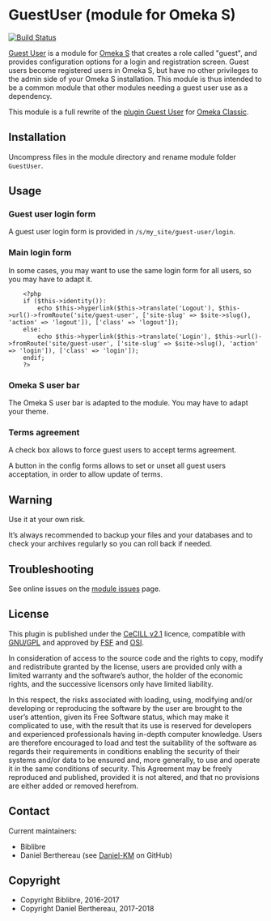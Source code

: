 GuestUser (module for Omeka S)
==============================

[![Build Status](https://travis-ci.org/biblibre/omeka-s-module-GuestUser.svg?branch=master)](https://travis-ci.org/biblibre/omeka-s-module-GuestUser)

[Guest User] is a module for [Omeka S] that creates a role called "guest", and
provides configuration options for a login and registration screen. Guest users
become registered users in Omeka S, but have no other privileges to the admin
side of your Omeka S installation. This module is thus intended to be a common
module that other modules needing a guest user use as a dependency.

This module is a full rewrite of the [plugin Guest User] for [Omeka Classic].


Installation
------------

Uncompress files in the module directory and rename module folder `GuestUser`.


Usage
-----

### Guest user login form

A guest user login form is provided in `/s/my_site/guest-user/login`.

### Main login form

In some cases, you may want to use the same login form for all users, so you may
have to adapt it.

```
    <?php
    if ($this->identity()):
        echo $this->hyperlink($this->translate('Logout'), $this->url()->fromRoute('site/guest-user', ['site-slug' => $site->slug(), 'action' => 'logout']), ['class' => 'logout']);
    else:
        echo $this->hyperlink($this->translate('Login'), $this->url()->fromRoute('site/guest-user', ['site-slug' => $site->slug(), 'action' => 'login']), ['class' => 'login']);
    endif;
    ?>
```

### Omeka S user bar

The Omeka S user bar is adapted to the module. You may have to adapt your theme.

### Terms agreement

A check box allows to force guest users to accept terms agreement.

A button in the config forms allows to set or unset all guest users acceptation,
in order to allow update of terms.


Warning
-------

Use it at your own risk.

It’s always recommended to backup your files and your databases and to check
your archives regularly so you can roll back if needed.


Troubleshooting
---------------

See online issues on the [module issues] page.


License
-------

This plugin is published under the [CeCILL v2.1] licence, compatible with
[GNU/GPL] and approved by [FSF] and [OSI].

In consideration of access to the source code and the rights to copy, modify and
redistribute granted by the license, users are provided only with a limited
warranty and the software’s author, the holder of the economic rights, and the
successive licensors only have limited liability.

In this respect, the risks associated with loading, using, modifying and/or
developing or reproducing the software by the user are brought to the user’s
attention, given its Free Software status, which may make it complicated to use,
with the result that its use is reserved for developers and experienced
professionals having in-depth computer knowledge. Users are therefore encouraged
to load and test the suitability of the software as regards their requirements
in conditions enabling the security of their systems and/or data to be ensured
and, more generally, to use and operate it in the same conditions of security.
This Agreement may be freely reproduced and published, provided it is not
altered, and that no provisions are either added or removed herefrom.


Contact
-------

Current maintainers:

* Biblibre
* Daniel Berthereau (see [Daniel-KM] on GitHub)


Copyright
---------

* Copyright Biblibre, 2016-2017
* Copyright Daniel Berthereau, 2017-2018


[Guest User]: https://github.com/biblibre/Omeka-S-module-GuestUser
[plugin Guest User]: https://github.com/omeka/plugin-GuestUser
[Omeka S]: https://www.omeka.org/s
[Omeka Classic]: https://omeka.org
[module issues]: https://github.com/biblibre/Omeka-S-module-GuestUser/issues
[CeCILL v2.1]: https://www.cecill.info/licences/Licence_CeCILL_V2.1-en.html
[GNU/GPL]: https://www.gnu.org/licenses/gpl-3.0.html
[FSF]: https://www.fsf.org
[OSI]: http://opensource.org
[Daniel-KM]: https://github.com/Daniel-KM "Daniel Berthereau"
